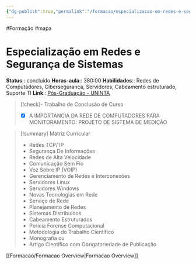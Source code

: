 ```yaml
---
{"dg-publish":true,"permalink":"/formacao/especializacao-em-redes-e-seguranca/","title":"Especialização em Redes e Segurança","metatags":{"description":"Lista de disciplinas da formação"},"noteIcon":"default","updated":"2025-09-24T22:47:43.294-03:00"}
---
```


#Formação #mapa

# Especialização em Redes e Segurança de Sistemas

**Status**:: concluído 
**Horas-aula**:: 380:00
**Habilidades**:: Redes de Computadores, Cibersegurança, Servidores, Cabeamento estruturado, Suporte TI
**Link**:: [Pós-Graduação - UNINTA](https://uninta.edu.br/site/pos-graduacao/)

>[!check]- Trabalho de Conclusão de Curso
> - [x] A IMPORTANCIA DA REDE DE COMPUTADORES PARA MONITORAMENTO: PROJETO DE SISTEMA DE MEDIÇÃO

> [!summary] Matriz Curricular
> - Redes TCP/ IP
> - Segurança De Informações
> - Redes de Alta Velocidade
> - Comunicação Sem Fio
> - Voz Sobre IP (VOIP)
> - Gerenciamento de Redes e Interconexões
> - Servidores Linux
> - Servidores Windows
> - Novas Tecnologias em Rede
> - Serviço de Rede
> - Planejamento de Redes
> - Sistemas Distribuídos
> - Cabeamento Estruturados
> - Pericia Forense Computacional
> - Metodologia do Trabalho Científico
> - Monografia ou
> - Artigo Científico com Obrigatoriedade de Publicação

[[Formacao/Formacao Overview\|Formacao Overview]]
